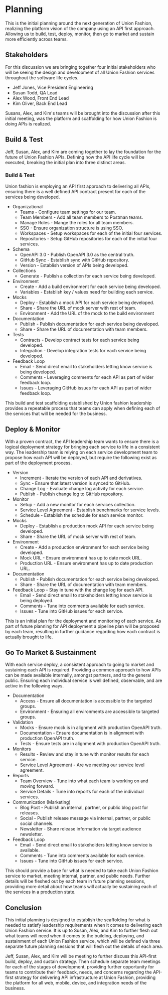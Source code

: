 # Planning
This is the initial planning around the next generation of Union Fashion, realizing the platform vision of the company using an API first approach. Allowing us to build, test, deploy, monitor, then go to market and sustain more efficiently across teams.

## Stakeholders
For this discussion we are bringing together four initial stakeholders who will be seeing the design and development of all Union Fashion services throughout the software life cycles.

- Jeff Jones, Vice President Engineering
- Susan Todd, QA Lead
- Alex Wood, Front End Lead
- Kim Oliver, Back End Lead

Susans, Alex, and Kim's teams will be brought into the discussion after this initial meeting, was the platform and scaffolding for how Union Fashion is doing APIs is realized.

## Build & Test
Jeff, Susan, Alex, and Kim are coming together to lay the foundation for the future of Union Fashion APIs. Defining how the API life cycle will be executed, breaking the initial plan into three distinct areas.

### Build & Test
Union fashion is employing an API first approach to delivering all APIs, ensuring there is a well defined API contract present for each of the services being developed.

- Organizational
  - Teams - Configure team settings for our team.
  - Team Members - Add all team members to Postman teams.
  - Manage Roles - Mange the roles for all team members.
  - SSO - Ensure organization structure is using SSO.
  - Workspaces - Setup workspaces for each of the initial four services.
  - Repositories - Setup GitHub repositories for each of the initial four services.
- Schema
  - OpenAPI 3.0 - Publish OpenAPI 3.0 as the central truth.
  - GitHub Sync - Establish sync with GitHub repository.
  - Version - Establish version of APIs being developed.
- Collections
  - Generate - Publish a collection for each service being developed.
- Environment
  - Create - Add a build environment for each service being developed.
  - Variables - Establish key / values need for building each service.
- Mocks
  - Deploy - Establish a mock API for each service being developed.  
  - Share - Share the URL of mock server with rest of team.
  - Environment - Add the URL of the mock to the build environment
- Documentation
  - Publish - Publish documentation for each service being developed.   
  - Share - Share the URL of documentation with team members.
- Tests
  - Contracts - Develop contract tests for each service being developed.   
  - Integration - Develop integration tests for each service being developed.   
- Feedback Loop
  - Email - Send direct email to stakeholders letting know service is being developed.
  - Comments - Leveraging comments for each API as part of wider feedback loop.
  - Issues - Leveraging GitHub issues for each API as part of wider feedback loop.

This build and test scaffolding established by Union fashion leadership provides a repeatable process that teams can apply when defining each of the services that will be needed for the business.

## Deploy & Monitor
With a proven contract, the API leadership team wants to ensure there is a logical deployment strategy for bringing each service to life in a consistent way. The leadership team is relying on each service development team to propose how each API will be deployed, but require the following exist as part of the deployment process.

- Version
  - Increment - Iterate the version of each API and derivatives.
  - Sync - Ensure that latest version is synced to GitHub.
  - Change Log - Evaluate change log activity for each service.
  - Publish - Publish change log to GitHub repository.
- Monitor
  - Setup - Add a new monitor for each services collection.
  - Service Level Agreement - Establish benchmarks for service levels.
  - Schedule - Establish the schedule for each service monitor.
- Mocks
  - Deploy - Establish a production mock API for each service being developed.  
  - Share - Share the URL of mock server with rest of team.
- Environment
    - Create - Add a production environment for each service being developed.
    - Mock URL - Ensure environment has up to date mock URL.
    - Production URL - Ensure environment has up to date production URL.
- Documentation
  - Publish - Publish documentation for each service being developed.   
  - Share - Share the URL of documentation with team members.
- Feedback Loop - Stay in tune with the change log for each API.
  - Email - Send direct email to stakeholders letting know service is being deployed.
  - Comments - Tune into comments available for each service.
  - Issues - Tune into GitHub issues for each service.

This is an initial plan for the deployment and monitoring of each service. As part of future planning for API deployment a pipeline plan will be proposed by each team, resulting in further guidance regarding how each contract is actually brought to life.

## Go To Market & Sustainment
With each service deploy, a consistent approach to going to market and sustaining each API is required. Providing a common approach to how APIs can be made available internally, amongst partners, and to the general public. Ensuring each individual service is well defined, observable, and are active in the following ways.

- Documentation
  - Access - Ensure all documentation is accessible to the targeted groups.
  - Environment - Ensuring all environments are accessible to targeted groups.
- Validation
  - Mocks - Ensure mock is in alignment with production OpenAPI truth.
  - Documentation - Ensure documentation is in alignment with production OpenAPI truth.
  - Tests - Ensure tests are in alignment with production OpenAPI truth.   
- Monitors
  - Results - Review and stay in tune with monitor results for each service.
  - Service Level Agreement - Are we meeting our service level agreement.
- Reports
  - Team Overview - Tune into what each team is working on and moving forward.
  - Service Details - Tune into reports for each of the individual services.
- Communication (Marketing)
  - Blog Post - Publish an internal, partner, or public blog post for releases.
  - Social - Publish release message via internal, partner, or public social channels.
  - Newsletter - Share release information via target audience newsletter.
- Feedback Loop
  - Email - Send direct email to stakeholders letting know service is available.
  - Comments - Tune into comments available for each service.
  - Issues - Tune into GitHub issues for each service.

This should provide a base for what is needed to take each Union Fashion service to market, meeting internal, partner, and public needs. Further details will be fleshed out by each team in future planning sessions, providing more detail about how teams will actually be sustaining each of the services in a production state.

## Conclusion
This initial planning is designed to establish the scaffolding for what is needed to satisfy leadership requirements when it comes to delivering each Union Fashion service. It is up to Susan, Alex, and Kim to further flesh out what teams will need when it comes to the building, deploying, and sustainment of each Union Fashion service, which will be defined via three separate future planning sessions that will flesh out the details of each area.

Jeff, Susan, Alex, and Kim will be meeting to further discuss this API-first build, deploy, and sustain strategy. Then schedule separate team meetings for each of the stages of development, providing further opportunity for teams to contribute their feedback, needs, and concerns regarding the API-first strategy for delivering API infrastructure at Union Fashion, providing the platform for all web, mobile, device, and integration needs of the business.
